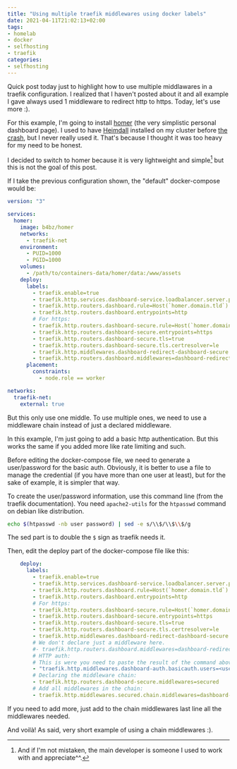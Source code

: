 ```yaml
---
title: "Using multiple traefik middlewares using docker labels"
date: 2021-04-11T21:02:13+02:00
tags:
- homelab
- docker
- selfhosting
- traefik
categories:
- selfhosting
---
```


Quick post today just to highlight how to use multiple middlawares in a traefik configuration. I realized that I haven't posted about it and all example I gave always used 1 middleware to redirect http to https. Today, let's use more :).

For this example, I'm going to install [homer](https://github.com/bastienwirtz/homer) (the very simplistic personal dashboard page). I used to have [Heimdall](https://heimdall.site) installed on my cluster before [the crash](https://bacardi55.io/2021/03/07/rca-of-my-homelab-cluster-downtime/), but I never really used it. That's because I thought it was too heavy for my need to be honest.

I decided to switch to homer because it is very lightweight and simple[^1] but this is not the goal of this post.

If I take the previous configuration shown, the "default" docker-compose would be:

```docker-compose.yml
version: "3"

services:
  homer:
    image: b4bz/homer
    networks:
      - traefik-net
    environment:
      - PUID=1000
      - PGID=1000
    volumes:
      - /path/to/containers-data/homer/data:/www/assets
    deploy:
      labels:
        - traefik.enable=true
        - traefik.http.services.dashboard-service.loadbalancer.server.port=8080
        - traefik.http.routers.dashboard.rule=Host(`homer.domain.tld`)
        - traefik.http.routers.dashboard.entrypoints=http
        # For https:
        - traefik.http.routers.dashboard-secure.rule=Host(`homer.domain.tld`)
        - traefik.http.routers.dashboard-secure.entrypoints=https
        - traefik.http.routers.dashboard-secure.tls=true
        - traefik.http.routers.dashboard-secure.tls.certresolver=le
        - traefik.http.middlewares.dashboard-redirect-dashboard-secure.redirectscheme.scheme=https
        - traefik.http.routers.dashboard.middlewares=dashboard-redirect-dashboard-secure
      placement:
        constraints:
          - node.role == worker

networks:
  traefik-net:
    external: true
```

But this only use one middle. To use multiple ones, we need to use a middleware chain instead of just a declared middleware.

In this example, I'm just going to add a basic http authentication. But this works the same if you added more like rate limiting and such.

Before editing the docker-compose file, we need to generate a user/password for the basic auth. Obviously, it is better to use a file to manage the credential (if you have more than one user at least), but for the sake of example, it is simpler that way.

To create the user/password information, use this command line (from the traefik documentation). You need `apache2-utils` for the `htpasswd` command on debian like distribution.

```bash
echo $(htpasswd -nb user password) | sed -e s/\\$/\\$\\$/g
```

The sed part is to double the `$` sign as traefik needs it.

Then, edit the deploy part of the docker-compose file like this:

```docker-compose.yml
    deploy:
      labels:
        - traefik.enable=true
        - traefik.http.services.dashboard-service.loadbalancer.server.port=8080
        - traefik.http.routers.dashboard.rule=Host(`homer.domain.tld`)
        - traefik.http.routers.dashboard.entrypoints=http
        # For https:
        - traefik.http.routers.dashboard-secure.rule=Host(`homer.domain.tld`)
        - traefik.http.routers.dashboard-secure.entrypoints=https
        - traefik.http.routers.dashboard-secure.tls=true
        - traefik.http.routers.dashboard-secure.tls.certresolver=le
        - traefik.http.middlewares.dashboard-redirect-dashboard-secure.redirectscheme.scheme=https
        # We don't declare just a middleware here.
        #- traefik.http.routers.dashboard.middlewares=dashboard-redirect-dashboard-secure
        # HTTP auth:
        # This is were you need to paste the result of the command above:
        - "traefik.http.middlewares.dashboard-auth.basicauth.users=<user>:<GeneratedPasswordAbove>"
        # Declaring the middleware chain:
        - traefik.http.routers.dashboard-secure.middlewares=secured
        # Add all middlewares in the chain:
        - traefik.http.middlewares.secured.chain.middlewares=dashboard-redirect-dashboard-secure,dashboard-auth
```

If you need to add more, just add to the chain middlewares last line all the middlewares needed.

And voilà! As said, very short example of using a chain middlewares :).


[^1]: And if I'm not mistaken, the main developer is someone I used to work with and appreciate^^.
